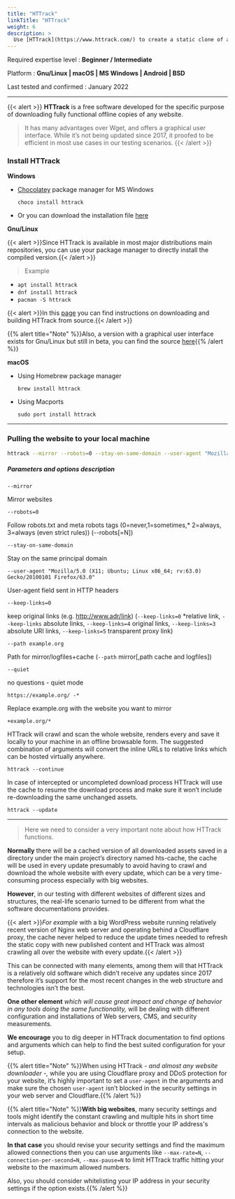 ```yaml
---
title: "HTTrack"
linkTitle: "HTTrack"
weight: 6
description: >
  Use [HTTrack](https://www.httrack.com/) to create a static clone of a website
---
```


Required expertise level : **Beginner / Intermediate**

Platform : **Gnu/Linux | macOS | MS Windows | Android | BSD**

Last tested and confirmed : January 2022

-----

{{< alert >}}
**HTTrack** is a free software developed for the specific purpose of downloading fully functional offline copies of any website.
>It has many advantages over Wget, and offers a graphical user interface. While it’s not being updated since 2017, it proofed to be efficient in most use cases in our testing scenarios.
{{< /alert >}}

### Install HTTrack

**Windows**

- [Chocolatey](https://chocolatey.org/install) package manager for MS Windows

    `choco install httrack`

- Or you can download the installation file [here](https://www.httrack.com/page/2/en/index.html)

**Gnu/Linux**

{{< alert >}}Since HTTrack is available in most major distributions main repositories, you can use your package manager to directly install the compiled version.{{< /alert >}}

>Example

- `apt install httrack`
- `dnf install httrack`
- `pacman -S httrack`

{{< alert >}}In this [page](https://www.httrack.com/page/2/en/index.html) you can find instructions on downloading and building HTTrack from source.{{< /alert >}}

{{% alert title="Note" %}}Also, a version with a graphical user interface exists for Gnu/Linux but still in beta, you can find the source [here](https://sourceforge.net/projects/httraqt/){{% /alert %}}

**macOS**

- Using Homebrew package manager

    `brew install httrack`

- Using Macports

    `sudo port install httrack`

----

### Pulling the website to your local machine

```bash
httrack --mirror --robots=0 --stay-on-same-domain --user-agent "Mozilla/5.0 (X11; Ubuntu; Linux x86_64; rv:63.0) Gecko/20100101 Firefox/63.0"  --keep-links=0 --path example.org --quiet https://example.org/ -* +example.org/*
```

##### Parameters and options description


`--mirror`

Mirror websites

`--robots=0`

Follow robots.txt and meta  robots  tags  (0=never,1=sometimes,*  2=always,  3=always  (even strict rules)) (--robots[=N])

`--stay-on-same-domain`

Stay on the same principal domain

`--user-agent "Mozilla/5.0 (X11; Ubuntu; Linux x86_64; rv:63.0) Gecko/20100101 Firefox/63.0"`

User-agent field sent in HTTP headers

`--keep-links=0`

keep  original  links  (e.g.  http://www.adr/link)  (`--keep-links=0` *relative link, `--keep-links` absolute links, `--keep-links=4` original links, `--keep-links=3` absolute URI links, `--keep-links=5` transparent proxy link)

`--path example.org`

Path for mirror/logfiles+cache (`--path` mirror[,path cache and logfiles])

`--quiet`

no questions - quiet mode

`https://example.org/ -*`

Replace example.org with the website you want to mirror

`+example.org/*`

HTTrack will crawl and scan the whole website, renders every and save it locally to your machine in an offline browsable form. The suggested combination of arguments will convert the inline URLs to relative links which can be hosted virtually anywhere.

`httrack --continue`

In case of intercepted or uncompleted download process HTTrack will use the cache to resume the download process and make sure it won’t include re-downloading the same unchanged assets.

`httrack --update`

----


>Here we need to consider a very important note about how HTTrack functions.

**Normally** there will be a cached version of all downloaded assets saved in a directory under the main project’s directory named hts-cache, the cache will be used in every update presumably to avoid having to crawl and download the whole website with every update, which can be a very time-consuming process especially with big websites.

**However**, in our testing with different websites of different sizes and structures, the real-life scenario turned to be different from what the software documentations provides.

{{< alert >}}_For example_ with a big WordPress website running relatively recent version of Nginx web server and operating behind a Cloudflare proxy, the cache never helped to reduce the update times needed to refresh the static copy with new published content and HTTrack was almost crawling all over the website with every update.{{< /alert >}}

This can be connected with many elements, among them will that HTTrack is a relatively old software which didn’t receive any updates since 2017 therefore it’s support for the most recent changes in the web structure and technologies isn’t the best.

**One other element** _which will cause great impact and change of behavior in any tools doing the same functionality,_ will be dealing with different configuration and installations of Web servers, CMS, and security measurements.

**We encourage** you to dig deeper in HTTrack documentation to find options and arguments which can help to find the best suited configuration for your setup.

{{% alert title="Note" %}}When using HTTrack _- and almost any website downloader -,_ while you are using Cloudflare proxy and DDoS protection for your website, it’s highly important to set a `user-agent` in the arguments and make sure the chosen `user-agent` isn’t blocked in the security settings in your web server and Cloudflare.{{% /alert %}}

{{% alert title="Note" %}}**With big websites**, many security settings and tools might identify the constant crawling and multiple hits in short time intervals as malicious behavior and block or throttle your IP address's connection to the website.

**In that case** you should revise your security settings and find the maximum allowed connections then you can use arguments like `--max-rate=N`, `--connection-per-second=N`, `--max-pause=N` to limit HTTrack traffic hitting your website to the maximum allowed numbers.

Also, you should consider whitelisting your IP address in your security settings if the option exists.{{% /alert %}}
